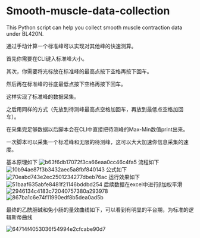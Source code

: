 # Smooth-muscle-data-collection
This Python script can help you collect smooth muscle contraction data under BL420N.

通过手动计算一个标准峰可以实现对其他峰的快速测算。

首先你需要在CLI键入标准峰大小。

其次，你需要将光标放在标准峰的最高点按下空格再按下回车。

然后再在标准峰的谷底最低点按下空格再按下回车。

这样实现了标准峰的数据采集。

之后用同样的方式（先放到待测峰最高点空格加回车，再放到最低点空格加回车）。

在采集完足够数据以后脚本会在CLI中直接把待测峰的Max-Min数值print出来。

一次脚本可以采集一个标准峰和无限的待测峰，这可以大大加速你信息采集的速度。

基本原理如下
![b63f6db17072f3ca66eaa0cc46c4fa5](https://github.com/pheonixchen/Smooth-muscle-data-collection/assets/115352360/b4d1f90b-1542-4d32-8d08-5476e18f6d21)
流程如下
![10b94ae87f3b3432aec5a8fbf840143](https://github.com/pheonixchen/Smooth-muscle-data-collection/assets/115352360/ca32b1e8-69f2-4d82-bde2-495253d3bf17)
公式如下
![70eabd743e2ec2501234277dbeb76ac](https://github.com/pheonixchen/Smooth-muscle-data-collection/assets/115352360/26c49c2e-654b-4af1-bdf7-6c2ae27df8fc)
运行效果如下
![51baaf635abfe8481f21146bddbd254](https://github.com/pheonixchen/Smooth-muscle-data-collection/assets/115352360/4f3e907c-2d93-48bd-a577-e95d328c4766)
后续数据在excel中进行β加权平滑
![2946134c4183c72040757380a293978](https://github.com/pheonixchen/Smooth-muscle-data-collection/assets/115352360/ea416c16-fd4d-4966-a118-030b3e2e6561)
![867ba1c6e74f11990edf8b5dea0ad5b](https://github.com/pheonixchen/Smooth-muscle-data-collection/assets/115352360/292869c4-2c30-4c93-86af-69b33c115236)

最终的乙酰胆碱和兔小肠的量效曲线如下，可以看到有明显的平台期，为标准的逻辑斯蒂曲线

![64714f4053036f54994e2cfcabe90d7](https://github.com/pheonixchen/Smooth-muscle-data-collection/assets/115352360/fc2f744e-ea45-45c8-b559-fe7376f7d676)

